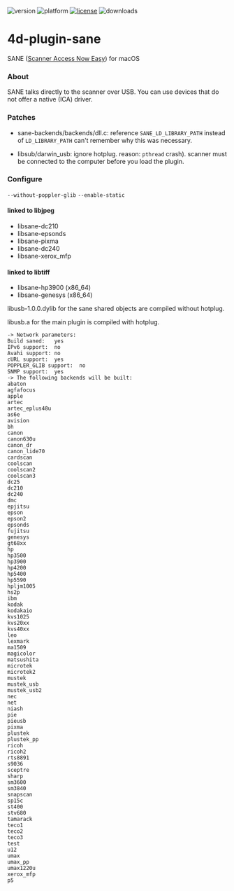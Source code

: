 ![version](https://img.shields.io/badge/version-19%2B-5682DF)
![platform](https://img.shields.io/static/v1?label=platform&message=mac-intel%20|%20mac-arm&color=blue)
[![license](https://img.shields.io/github/license/miyako/4d-plugin-sane)](LICENSE)
![downloads](https://img.shields.io/github/downloads/miyako/4d-plugin-sane/total)

# 4d-plugin-sane
SANE ([Scanner Access Now Easy](http://www.sane-project.org)) for macOS

### About

SANE talks directly to the scanner over USB. You can use devices that do not offer a native (ICA) driver.

### Patches

* sane-backends/backends/dll.c: reference ``SANE_LD_LIBRARY_PATH`` instead of ``LD_LIBRARY_PATH`` can't remember why this was necessary.

* libsub/darwin_usb: ignore hotplug. reason: ``pthread`` crash). scanner must be connected to the computer before you load the plugin.

### Configure

`--without-poppler-glib` `--enable-static`

#### linked to libjpeg

* libsane-dc210
* libsane-epsonds
* libsane-pixma
* libsane-dc240
* libsane-xerox_mfp

#### linked to libtiff

* libsane-hp3900 (x86_64)
* libsane-genesys (x86_64)

libusb-1.0.0.dylib for the sane shared objects are compiled without hotplug.

libusb.a for the main plugin is compiled with hotplug.

```
-> Network parameters:
Build saned:   yes
IPv6 support:  no
Avahi support: no
cURL support:  yes
POPPLER_GLIB support:  no
SNMP support:  yes
-> The following backends will be built:
abaton 
agfafocus 
apple 
artec 
artec_eplus48u 
as6e 
avision 
bh 
canon 
canon630u 
canon_dr 
canon_lide70 
cardscan 
coolscan 
coolscan2 
coolscan3 
dc25 
dc210 
dc240 
dmc 
epjitsu 
epson 
epson2 
epsonds 
fujitsu 
genesys 
gt68xx 
hp 
hp3500 
hp3900 
hp4200 
hp5400 
hp5590 
hpljm1005 
hs2p 
ibm 
kodak 
kodakaio 
kvs1025 
kvs20xx 
kvs40xx 
leo 
lexmark 
ma1509 
magicolor 
matsushita 
microtek 
microtek2 
mustek 
mustek_usb 
mustek_usb2 
nec 
net 
niash 
pie 
pieusb 
pixma 
plustek 
plustek_pp 
ricoh 
ricoh2 
rts8891 
s9036 
sceptre 
sharp 
sm3600 
sm3840 
snapscan 
sp15c 
st400 
stv680 
tamarack 
teco1 
teco2 
teco3 
test 
u12 
umax 
umax_pp 
umax1220u 
xerox_mfp 
p5 
```
